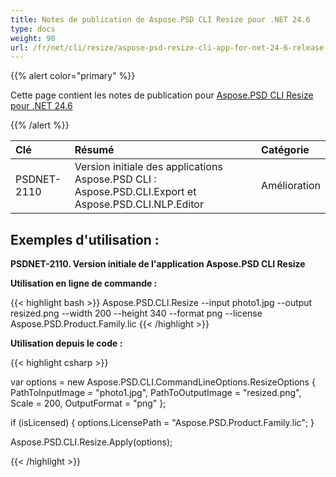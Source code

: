 ```yaml
---
title: Notes de publication de Aspose.PSD CLI Resize pour .NET 24.6
type: docs
weight: 90
url: /fr/net/cli/resize/aspose-psd-resize-cli-app-for-net-24-6-release-notes/
---
```


{{% alert color="primary" %}}

Cette page contient les notes de publication pour [Aspose.PSD CLI Resize pour .NET 24.6](https://www.nuget.org/packages/Aspose.PSD.CLI.Resize/)

{{% /alert %}}

| **Clé**     | **Résumé**                                                                                      | **Catégorie** |
|:------------|:-----------------------------------------------------------------------------------------------|:-------------|
| PSDNET-2110 | Version initiale des applications Aspose.PSD CLI : Aspose.PSD.CLI.Export et Aspose.PSD.CLI.NLP.Editor |  Amélioration |


## **Exemples d'utilisation :**

**PSDNET-2110. Version initiale de l'application Aspose.PSD CLI Resize**

**Utilisation en ligne de commande :**

{{< highlight bash >}}
Aspose.PSD.CLI.Resize --input photo1.jpg --output resized.png --width 200 --height 340 --format png --license Aspose.PSD.Product.Family.lic
{{< /highlight >}}

**Utilisation depuis le code :**

{{< highlight csharp >}}

var options = new Aspose.PSD.CLI.CommandLineOptions.ResizeOptions
{
    PathToInputImage = "photo1.jpg",
    PathToOutputImage = "resized.png",
    Scale = 200,
    OutputFormat = "png"
};


if (isLicensed)
{
    options.LicensePath = "Aspose.PSD.Product.Family.lic";
}

Aspose.PSD.CLI.Resize.Apply(options);

{{< /highlight >}}
